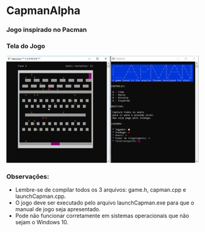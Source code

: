 # CapmanAlpha 
### Jogo inspirado no Pacman  

### Tela do Jogo
![Tela de jogo](/Capman.PNG)

### Observações:
* Lembre-se de compilar todos os 3 arquivos: game.h, capman.cpp e launchCapman.cpp.
* O jogo deve ser executado pelo arquivo launchCapman.exe para que o manual de jogo seja apresentado.
* Pode não funcionar corretamente em sistemas operacionais que não sejam o Windows 10.

